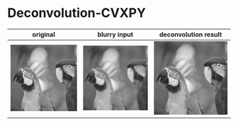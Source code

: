 # Deconvolution-CVXPY

|original|blurry input|deconvolution result|
|---|---|---|
|![](https://github.com/elerac/Deconvolution-CVXPY/blob/manuscript/src_CVX.png)|![](https://github.com/elerac/Deconvolution-CVXPY/blob/manuscript/blur_CVX.png)|![](https://github.com/elerac/Deconvolution-CVXPY/blob/manuscript/deblur_CVX.png)|

